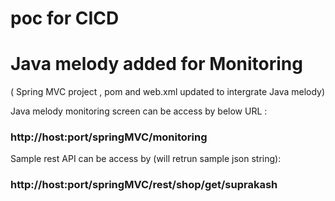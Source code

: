# poc for CICD
# Java melody added for Monitoring 
( Spring MVC project , pom and web.xml updated to intergrate Java melody)

Java melody monitoring screen can be access by below URL :
### http://host:port/springMVC/monitoring

Sample rest API can be access by (will retrun sample json string):
### http://host:port/springMVC/rest/shop/get/suprakash
